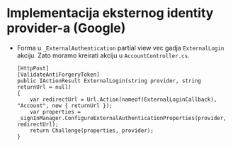 # Implementacija eksternog identity provider-a (Google)

* Forma u ```_ExternalAuthentication``` partial view vec gadja ```ExternalLogin``` akciju. Zato moramo kreirati akciju u ```AccountController.cs```. 
  ```
  [HttpPost]
  [ValidateAntiForgeryToken]
  public IActionResult ExternalLogin(string provider, string returnUrl = null)
  {
      var redirectUrl = Url.Action(nameof(ExternalLoginCallback), "Account", new { returnUrl });
      var properties = _signInManager.ConfigureExternalAuthenticationProperties(provider, redirectUrl);
      return Challenge(properties, provider);
  }
  ```

